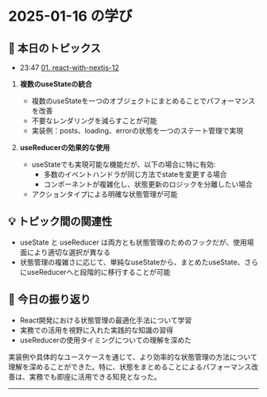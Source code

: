 # 2025-01-16 の学び

## 📝 本日のトピックス

- 23:47 [01. react-with-nextjs-12](./01-react-with-nextjs-12/)

1. **複数のuseStateの統合**

   - 複数のuseStateを一つのオブジェクトにまとめることでパフォーマンスを改善
   - 不要なレンダリングを減らすことが可能
   - 実装例：posts、loading、errorの状態を一つのステート管理で実現

2. **useReducerの効果的な使用**
   - useStateでも実現可能な機能だが、以下の場合に特に有効:
     - 多数のイベントハンドラが同じ方法でstateを変更する場合
     - コンポーネントが複雑化し、状態更新のロジックを分離したい場合
   - アクションタイプによる明確な状態管理が可能

## 💡 トピック間の関連性

- useState と useReducer は両方とも状態管理のためのフックだが、使用場面により適切な選択が異なる
- 状態管理の複雑さに応じて、単純なuseStateから、まとめたuseState、さらにuseReducerへと段階的に移行することが可能

## 📌 今日の振り返り

- React開発における状態管理の最適化手法について学習
- 実務での活用を視野に入れた実践的な知識の習得
- useReducerの使用タイミングについての理解を深めた

実装例や具体的なユースケースを通じて、より効率的な状態管理の方法について理解を深めることができた。特に、状態をまとめることによるパフォーマンス改善は、実務でも即座に活用できる知見となった。

---
